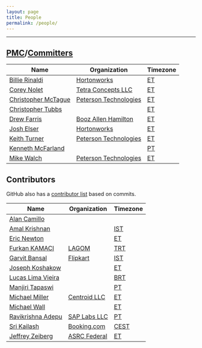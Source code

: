 ```yaml
---
layout: page
title: People
permalink: /people/
---
```


---

## [PMC]/[Committers]

| Name                                               | Organization                   | Timezone |
-----------------------------------------------------|--------------------------------|----------|
| [Billie Rinaldi](https://github.com/billierinaldi) | [Hortonworks][hw]              | [ET][et] |
| [Corey Nolet](https://github.com/cjnolet)          | [Tetra Concepts LLC][tc]       | [ET][et] |
| [Christopher McTague](https://github.com/cjmctague)| [Peterson Technologies][ptech] | [ET][et] |
| [Christopher Tubbs](https://github.com/ctubbsii)   |                                | [ET][et] |
| [Drew Farris](https://github.com/drewfarris)       | [Booz Allen Hamilton][bah]     | [ET][et] |
| [Josh Elser](https://github.com/joshelser)         | [Hortonworks][hw]              | [ET][et] |
| [Keith Turner](https://github.com/keith-turner)    | [Peterson Technologies][ptech] | [ET][et] |
| [Kenneth McFarland](https://github.com/kpm1985)    |                                | [PT][pt] |
| [Mike Walch](https://github.com/mikewalch)         | [Peterson Technologies][ptech] | [ET][et] |

## Contributors

GitHub also has a [contributor list](https://github.com/apache/fluo/graphs/contributors)
based on commits.

| Name                                                     | Organization                        | Timezone   |
-----------------------------------------------------------|-------------------------------------|------------|
| [Alan Camillo](https://github.com/alanblueshift)         |                                     |            |
| [Amal Krishnan](https://github.com/krishamal)            |                                     | [IST][ist] |
| [Eric Newton](https://github.com/ericnewton)             |                                     | [ET][et]   |
| [Furkan KAMACI](https://github.com/kamaci)               | [LAGOM](https://www.lagom.ai)       | [TRT][trt] |
| [Garvit Bansal](https://github.com/Garvit244)            | [Flipkart](https://www.flipkart.com)| [IST][ist] |
| [Joseph Koshakow](https://github.com/jkosh44)            |                                     | [ET][et]   |
| [Lucas Lima Vieira](https://github.com/llvieira)         |                                     | [BRT][brt] |
| [Manjiri Tapaswi](https://github.com/mptap)              |                                     | [PT][pt]   |
| [Michael Miller](https://github.com/milleruntime)        | [Centroid LLC][centroid]            | [ET][et]   |
| [Michael Wall](https://github.com/mjwall)                |                                     | [ET][et]   |
| [Ravikrishna Adepu](https://github.com/adepuravikrishna) | [SAP Labs LLC](https://sap.com)     | [PT][pt]   |
| [Sri Kailash](https://github.com/srikailash)		       | [Booking.com](https://booking.com)  | [CEST][cst]|
| [Jeffrey Zeiberg](https://github.com/jzeiberg)           |[ASRC Federal](https://www.asrc.com) | [ET][et]   |

[Committers]: https://www.apache.org/foundation/how-it-works.html#committers
[tc]: http://www.tetraconcepts.com/
[hw]: https://hortonworks.com/
[ptech]: https://www.ptech-llc.com/
[bah]: https://www.boozallen.com/
[et]: https://www.timeanddate.com/time/zones/et
[pt]: https://www.timeanddate.com/time/zones/pt
[ist]: https://www.timeanddate.com/time/zones/ist
[PMC]: https://www.apache.org/foundation/how-it-works.html#pmc
[brt]: https://www.timeanddate.com/time/zones/brt
[centroid]: http://www.centroid-llc.com/
[cst]:https://www.timeanddate.com/time/zones/cest
[trt]: https://www.timeanddate.com/time/zones/trt

